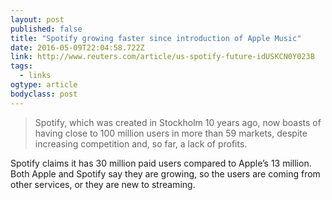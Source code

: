 ```yaml
---
layout: post 
published: false 
title: "Spotify growing faster since introduction of Apple Music" 
date: 2016-05-09T22:04:58.722Z 
link: http://www.reuters.com/article/us-spotify-future-idUSKCN0Y023B 
tags:
  - links
ogtype: article 
bodyclass: post 
---
```


> Spotify, which was created in Stockholm 10 years ago, now boasts of having close to 100 million users in more than 59 markets, despite increasing competition and, so far, a lack of profits.

Spotify claims it has 30 million paid users compared to Apple’s 13 million. Both Apple and Spotify say they are growing, so the users are coming from other services, or they are new to streaming.